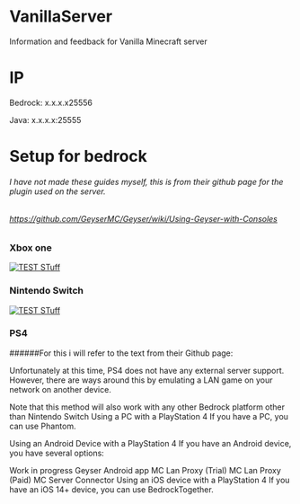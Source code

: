 # VanillaServer
Information and feedback for Vanilla Minecraft server

# IP

Bedrock: x.x.x.x25556

Java: x.x.x.x:25555

# Setup for bedrock
###### I have not made these guides myself, this is from their github page for the plugin used on the server.
###### https://github.com/GeyserMC/Geyser/wiki/Using-Geyser-with-Consoles
### Xbox one
[![TEST STuff](https://img.youtube.com/vi/g8mHvasVHMs/0.jpg)](https://www.youtube.com/watch?v=g8mHvasVHMs)
### Nintendo Switch
[![TEST STuff](https://img.youtube.com/vi/zalT_oR1nPM/0.jpg)](https://www.youtube.com/watch?v=zalT_oR1nPM)
### PS4
######For this i will refer to the text from their Github page:

Unfortunately at this time, PS4 does not have any external server support. However, there are ways around this by emulating a LAN game on your network on another device.

Note that this method will also work with any other Bedrock platform other than Nintendo Switch
Using a PC with a PlayStation 4
If you have a PC, you can use Phantom.

Using an Android Device with a PlayStation 4
If you have an Android device, you have several options:

Work in progress Geyser Android app
MC Lan Proxy (Trial)
MC Lan Proxy (Paid)
MC Server Connector
Using an iOS device with a PlayStation 4
If you have an iOS 14+ device, you can use BedrockTogether.

